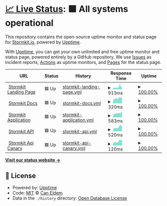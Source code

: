 # [📈 Live Status](https://demo.upptime.js.org): <!--live status--> **🟩 All systems operational**

This repository contains the open-source uptime monitor and status page for [Stormkit.io](https://www.stormkit.io), powered by [Upptime](https://github.com/upptime/upptime).

With [Upptime](https://upptime.js.org), you can get your own unlimited and free uptime monitor and status page, powered entirely by a GitHub repository. We use [Issues](https://github.com/eldemcan/storm-test/issues) as incident reports, [Actions](https://github.com/eldemcan/storm-test/actions) as uptime monitors, and [Pages](https://demo.upptime.js.org) for the status page.

<!--start: status pages-->
<!-- This summary is generated by Upptime (https://github.com/upptime/upptime) -->
<!-- Do not edit this manually, your changes will be overwritten -->
<!-- prettier-ignore -->
| URL | Status | History | Response Time | Uptime |
| --- | ------ | ------- | ------------- | ------ |
| <img alt="" src="https://icons.duckduckgo.com/ip3/www.stormkit.io.ico" height="13"> [Stormkit Landing Page](https://www.stormkit.io/) | 🟩 Up | [stormkit-landing-page.yml](https://github.com/stormkit-io/stormkit-status/commits/HEAD/history/stormkit-landing-page.yml) | <details><summary><img alt="Response time graph" src="./graphs/stormkit-landing-page/response-time-week.png" height="20"> 913ms</summary><br><a href="https://stormkit-io.github.io/stormkit-status/history/stormkit-landing-page"><img alt="Response time 769" src="https://img.shields.io/endpoint?url=https%3A%2F%2Fraw.githubusercontent.com%2Fstormkit-io%2Fstormkit-status%2FHEAD%2Fapi%2Fstormkit-landing-page%2Fresponse-time.json"></a><br><a href="https://stormkit-io.github.io/stormkit-status/history/stormkit-landing-page"><img alt="24-hour response time 912" src="https://img.shields.io/endpoint?url=https%3A%2F%2Fraw.githubusercontent.com%2Fstormkit-io%2Fstormkit-status%2FHEAD%2Fapi%2Fstormkit-landing-page%2Fresponse-time-day.json"></a><br><a href="https://stormkit-io.github.io/stormkit-status/history/stormkit-landing-page"><img alt="7-day response time 913" src="https://img.shields.io/endpoint?url=https%3A%2F%2Fraw.githubusercontent.com%2Fstormkit-io%2Fstormkit-status%2FHEAD%2Fapi%2Fstormkit-landing-page%2Fresponse-time-week.json"></a><br><a href="https://stormkit-io.github.io/stormkit-status/history/stormkit-landing-page"><img alt="30-day response time 741" src="https://img.shields.io/endpoint?url=https%3A%2F%2Fraw.githubusercontent.com%2Fstormkit-io%2Fstormkit-status%2FHEAD%2Fapi%2Fstormkit-landing-page%2Fresponse-time-month.json"></a><br><a href="https://stormkit-io.github.io/stormkit-status/history/stormkit-landing-page"><img alt="1-year response time 802" src="https://img.shields.io/endpoint?url=https%3A%2F%2Fraw.githubusercontent.com%2Fstormkit-io%2Fstormkit-status%2FHEAD%2Fapi%2Fstormkit-landing-page%2Fresponse-time-year.json"></a></details> | <details><summary><a href="https://stormkit-io.github.io/stormkit-status/history/stormkit-landing-page">100.00%</a></summary><a href="https://stormkit-io.github.io/stormkit-status/history/stormkit-landing-page"><img alt="All-time uptime 99.35%" src="https://img.shields.io/endpoint?url=https%3A%2F%2Fraw.githubusercontent.com%2Fstormkit-io%2Fstormkit-status%2FHEAD%2Fapi%2Fstormkit-landing-page%2Fuptime.json"></a><br><a href="https://stormkit-io.github.io/stormkit-status/history/stormkit-landing-page"><img alt="24-hour uptime 100.00%" src="https://img.shields.io/endpoint?url=https%3A%2F%2Fraw.githubusercontent.com%2Fstormkit-io%2Fstormkit-status%2FHEAD%2Fapi%2Fstormkit-landing-page%2Fuptime-day.json"></a><br><a href="https://stormkit-io.github.io/stormkit-status/history/stormkit-landing-page"><img alt="7-day uptime 100.00%" src="https://img.shields.io/endpoint?url=https%3A%2F%2Fraw.githubusercontent.com%2Fstormkit-io%2Fstormkit-status%2FHEAD%2Fapi%2Fstormkit-landing-page%2Fuptime-week.json"></a><br><a href="https://stormkit-io.github.io/stormkit-status/history/stormkit-landing-page"><img alt="30-day uptime 99.56%" src="https://img.shields.io/endpoint?url=https%3A%2F%2Fraw.githubusercontent.com%2Fstormkit-io%2Fstormkit-status%2FHEAD%2Fapi%2Fstormkit-landing-page%2Fuptime-month.json"></a><br><a href="https://stormkit-io.github.io/stormkit-status/history/stormkit-landing-page"><img alt="1-year uptime 98.64%" src="https://img.shields.io/endpoint?url=https%3A%2F%2Fraw.githubusercontent.com%2Fstormkit-io%2Fstormkit-status%2FHEAD%2Fapi%2Fstormkit-landing-page%2Fuptime-year.json"></a></details>
| <img alt="" src="https://icons.duckduckgo.com/ip3/www.stormkit.io.ico" height="13"> [Stormkit Docs](https://www.stormkit.io/docs) | 🟩 Up | [stormkit-docs.yml](https://github.com/stormkit-io/stormkit-status/commits/HEAD/history/stormkit-docs.yml) | <details><summary><img alt="Response time graph" src="./graphs/stormkit-docs/response-time-week.png" height="20"> 320ms</summary><br><a href="https://stormkit-io.github.io/stormkit-status/history/stormkit-docs"><img alt="Response time 305" src="https://img.shields.io/endpoint?url=https%3A%2F%2Fraw.githubusercontent.com%2Fstormkit-io%2Fstormkit-status%2FHEAD%2Fapi%2Fstormkit-docs%2Fresponse-time.json"></a><br><a href="https://stormkit-io.github.io/stormkit-status/history/stormkit-docs"><img alt="24-hour response time 340" src="https://img.shields.io/endpoint?url=https%3A%2F%2Fraw.githubusercontent.com%2Fstormkit-io%2Fstormkit-status%2FHEAD%2Fapi%2Fstormkit-docs%2Fresponse-time-day.json"></a><br><a href="https://stormkit-io.github.io/stormkit-status/history/stormkit-docs"><img alt="7-day response time 320" src="https://img.shields.io/endpoint?url=https%3A%2F%2Fraw.githubusercontent.com%2Fstormkit-io%2Fstormkit-status%2FHEAD%2Fapi%2Fstormkit-docs%2Fresponse-time-week.json"></a><br><a href="https://stormkit-io.github.io/stormkit-status/history/stormkit-docs"><img alt="30-day response time 298" src="https://img.shields.io/endpoint?url=https%3A%2F%2Fraw.githubusercontent.com%2Fstormkit-io%2Fstormkit-status%2FHEAD%2Fapi%2Fstormkit-docs%2Fresponse-time-month.json"></a><br><a href="https://stormkit-io.github.io/stormkit-status/history/stormkit-docs"><img alt="1-year response time 312" src="https://img.shields.io/endpoint?url=https%3A%2F%2Fraw.githubusercontent.com%2Fstormkit-io%2Fstormkit-status%2FHEAD%2Fapi%2Fstormkit-docs%2Fresponse-time-year.json"></a></details> | <details><summary><a href="https://stormkit-io.github.io/stormkit-status/history/stormkit-docs">100.00%</a></summary><a href="https://stormkit-io.github.io/stormkit-status/history/stormkit-docs"><img alt="All-time uptime 99.37%" src="https://img.shields.io/endpoint?url=https%3A%2F%2Fraw.githubusercontent.com%2Fstormkit-io%2Fstormkit-status%2FHEAD%2Fapi%2Fstormkit-docs%2Fuptime.json"></a><br><a href="https://stormkit-io.github.io/stormkit-status/history/stormkit-docs"><img alt="24-hour uptime 100.00%" src="https://img.shields.io/endpoint?url=https%3A%2F%2Fraw.githubusercontent.com%2Fstormkit-io%2Fstormkit-status%2FHEAD%2Fapi%2Fstormkit-docs%2Fuptime-day.json"></a><br><a href="https://stormkit-io.github.io/stormkit-status/history/stormkit-docs"><img alt="7-day uptime 100.00%" src="https://img.shields.io/endpoint?url=https%3A%2F%2Fraw.githubusercontent.com%2Fstormkit-io%2Fstormkit-status%2FHEAD%2Fapi%2Fstormkit-docs%2Fuptime-week.json"></a><br><a href="https://stormkit-io.github.io/stormkit-status/history/stormkit-docs"><img alt="30-day uptime 99.57%" src="https://img.shields.io/endpoint?url=https%3A%2F%2Fraw.githubusercontent.com%2Fstormkit-io%2Fstormkit-status%2FHEAD%2Fapi%2Fstormkit-docs%2Fuptime-month.json"></a><br><a href="https://stormkit-io.github.io/stormkit-status/history/stormkit-docs"><img alt="1-year uptime 98.66%" src="https://img.shields.io/endpoint?url=https%3A%2F%2Fraw.githubusercontent.com%2Fstormkit-io%2Fstormkit-status%2FHEAD%2Fapi%2Fstormkit-docs%2Fuptime-year.json"></a></details>
| <img alt="" src="https://icons.duckduckgo.com/ip3/app.stormkit.io.ico" height="13"> [Stormkit Application](https://app.stormkit.io) | 🟩 Up | [stormkit-application.yml](https://github.com/stormkit-io/stormkit-status/commits/HEAD/history/stormkit-application.yml) | <details><summary><img alt="Response time graph" src="./graphs/stormkit-application/response-time-week.png" height="20"> 583ms</summary><br><a href="https://stormkit-io.github.io/stormkit-status/history/stormkit-application"><img alt="Response time 576" src="https://img.shields.io/endpoint?url=https%3A%2F%2Fraw.githubusercontent.com%2Fstormkit-io%2Fstormkit-status%2FHEAD%2Fapi%2Fstormkit-application%2Fresponse-time.json"></a><br><a href="https://stormkit-io.github.io/stormkit-status/history/stormkit-application"><img alt="24-hour response time 850" src="https://img.shields.io/endpoint?url=https%3A%2F%2Fraw.githubusercontent.com%2Fstormkit-io%2Fstormkit-status%2FHEAD%2Fapi%2Fstormkit-application%2Fresponse-time-day.json"></a><br><a href="https://stormkit-io.github.io/stormkit-status/history/stormkit-application"><img alt="7-day response time 583" src="https://img.shields.io/endpoint?url=https%3A%2F%2Fraw.githubusercontent.com%2Fstormkit-io%2Fstormkit-status%2FHEAD%2Fapi%2Fstormkit-application%2Fresponse-time-week.json"></a><br><a href="https://stormkit-io.github.io/stormkit-status/history/stormkit-application"><img alt="30-day response time 594" src="https://img.shields.io/endpoint?url=https%3A%2F%2Fraw.githubusercontent.com%2Fstormkit-io%2Fstormkit-status%2FHEAD%2Fapi%2Fstormkit-application%2Fresponse-time-month.json"></a><br><a href="https://stormkit-io.github.io/stormkit-status/history/stormkit-application"><img alt="1-year response time 598" src="https://img.shields.io/endpoint?url=https%3A%2F%2Fraw.githubusercontent.com%2Fstormkit-io%2Fstormkit-status%2FHEAD%2Fapi%2Fstormkit-application%2Fresponse-time-year.json"></a></details> | <details><summary><a href="https://stormkit-io.github.io/stormkit-status/history/stormkit-application">100.00%</a></summary><a href="https://stormkit-io.github.io/stormkit-status/history/stormkit-application"><img alt="All-time uptime 99.93%" src="https://img.shields.io/endpoint?url=https%3A%2F%2Fraw.githubusercontent.com%2Fstormkit-io%2Fstormkit-status%2FHEAD%2Fapi%2Fstormkit-application%2Fuptime.json"></a><br><a href="https://stormkit-io.github.io/stormkit-status/history/stormkit-application"><img alt="24-hour uptime 100.00%" src="https://img.shields.io/endpoint?url=https%3A%2F%2Fraw.githubusercontent.com%2Fstormkit-io%2Fstormkit-status%2FHEAD%2Fapi%2Fstormkit-application%2Fuptime-day.json"></a><br><a href="https://stormkit-io.github.io/stormkit-status/history/stormkit-application"><img alt="7-day uptime 100.00%" src="https://img.shields.io/endpoint?url=https%3A%2F%2Fraw.githubusercontent.com%2Fstormkit-io%2Fstormkit-status%2FHEAD%2Fapi%2Fstormkit-application%2Fuptime-week.json"></a><br><a href="https://stormkit-io.github.io/stormkit-status/history/stormkit-application"><img alt="30-day uptime 99.53%" src="https://img.shields.io/endpoint?url=https%3A%2F%2Fraw.githubusercontent.com%2Fstormkit-io%2Fstormkit-status%2FHEAD%2Fapi%2Fstormkit-application%2Fuptime-month.json"></a><br><a href="https://stormkit-io.github.io/stormkit-status/history/stormkit-application"><img alt="1-year uptime 99.90%" src="https://img.shields.io/endpoint?url=https%3A%2F%2Fraw.githubusercontent.com%2Fstormkit-io%2Fstormkit-status%2FHEAD%2Fapi%2Fstormkit-application%2Fuptime-year.json"></a></details>
| <img alt="" src="https://icons.duckduckgo.com/ip3/api.stormkit.io.ico" height="13"> [Stormkit API](https://api.stormkit.io) | 🟩 Up | [stormkit-api.yml](https://github.com/stormkit-io/stormkit-status/commits/HEAD/history/stormkit-api.yml) | <details><summary><img alt="Response time graph" src="./graphs/stormkit-api/response-time-week.png" height="20"> 520ms</summary><br><a href="https://stormkit-io.github.io/stormkit-status/history/stormkit-api"><img alt="Response time 633" src="https://img.shields.io/endpoint?url=https%3A%2F%2Fraw.githubusercontent.com%2Fstormkit-io%2Fstormkit-status%2FHEAD%2Fapi%2Fstormkit-api%2Fresponse-time.json"></a><br><a href="https://stormkit-io.github.io/stormkit-status/history/stormkit-api"><img alt="24-hour response time 618" src="https://img.shields.io/endpoint?url=https%3A%2F%2Fraw.githubusercontent.com%2Fstormkit-io%2Fstormkit-status%2FHEAD%2Fapi%2Fstormkit-api%2Fresponse-time-day.json"></a><br><a href="https://stormkit-io.github.io/stormkit-status/history/stormkit-api"><img alt="7-day response time 520" src="https://img.shields.io/endpoint?url=https%3A%2F%2Fraw.githubusercontent.com%2Fstormkit-io%2Fstormkit-status%2FHEAD%2Fapi%2Fstormkit-api%2Fresponse-time-week.json"></a><br><a href="https://stormkit-io.github.io/stormkit-status/history/stormkit-api"><img alt="30-day response time 813" src="https://img.shields.io/endpoint?url=https%3A%2F%2Fraw.githubusercontent.com%2Fstormkit-io%2Fstormkit-status%2FHEAD%2Fapi%2Fstormkit-api%2Fresponse-time-month.json"></a><br><a href="https://stormkit-io.github.io/stormkit-status/history/stormkit-api"><img alt="1-year response time 669" src="https://img.shields.io/endpoint?url=https%3A%2F%2Fraw.githubusercontent.com%2Fstormkit-io%2Fstormkit-status%2FHEAD%2Fapi%2Fstormkit-api%2Fresponse-time-year.json"></a></details> | <details><summary><a href="https://stormkit-io.github.io/stormkit-status/history/stormkit-api">100.00%</a></summary><a href="https://stormkit-io.github.io/stormkit-status/history/stormkit-api"><img alt="All-time uptime 99.92%" src="https://img.shields.io/endpoint?url=https%3A%2F%2Fraw.githubusercontent.com%2Fstormkit-io%2Fstormkit-status%2FHEAD%2Fapi%2Fstormkit-api%2Fuptime.json"></a><br><a href="https://stormkit-io.github.io/stormkit-status/history/stormkit-api"><img alt="24-hour uptime 100.00%" src="https://img.shields.io/endpoint?url=https%3A%2F%2Fraw.githubusercontent.com%2Fstormkit-io%2Fstormkit-status%2FHEAD%2Fapi%2Fstormkit-api%2Fuptime-day.json"></a><br><a href="https://stormkit-io.github.io/stormkit-status/history/stormkit-api"><img alt="7-day uptime 100.00%" src="https://img.shields.io/endpoint?url=https%3A%2F%2Fraw.githubusercontent.com%2Fstormkit-io%2Fstormkit-status%2FHEAD%2Fapi%2Fstormkit-api%2Fuptime-week.json"></a><br><a href="https://stormkit-io.github.io/stormkit-status/history/stormkit-api"><img alt="30-day uptime 99.64%" src="https://img.shields.io/endpoint?url=https%3A%2F%2Fraw.githubusercontent.com%2Fstormkit-io%2Fstormkit-status%2FHEAD%2Fapi%2Fstormkit-api%2Fuptime-month.json"></a><br><a href="https://stormkit-io.github.io/stormkit-status/history/stormkit-api"><img alt="1-year uptime 99.86%" src="https://img.shields.io/endpoint?url=https%3A%2F%2Fraw.githubusercontent.com%2Fstormkit-io%2Fstormkit-status%2FHEAD%2Fapi%2Fstormkit-api%2Fuptime-year.json"></a></details>
| <img alt="" src="https://icons.duckduckgo.com/ip3/api.stormkit.io.ico" height="13"> [Stormkit Api Canary](https://api.stormkit.io/?sk_canary=true) | 🟩 Up | [stormkit-api-canary.yml](https://github.com/stormkit-io/stormkit-status/commits/HEAD/history/stormkit-api-canary.yml) | <details><summary><img alt="Response time graph" src="./graphs/stormkit-api-canary/response-time-week.png" height="20"> 120ms</summary><br><a href="https://stormkit-io.github.io/stormkit-status/history/stormkit-api-canary"><img alt="Response time 122" src="https://img.shields.io/endpoint?url=https%3A%2F%2Fraw.githubusercontent.com%2Fstormkit-io%2Fstormkit-status%2FHEAD%2Fapi%2Fstormkit-api-canary%2Fresponse-time.json"></a><br><a href="https://stormkit-io.github.io/stormkit-status/history/stormkit-api-canary"><img alt="24-hour response time 148" src="https://img.shields.io/endpoint?url=https%3A%2F%2Fraw.githubusercontent.com%2Fstormkit-io%2Fstormkit-status%2FHEAD%2Fapi%2Fstormkit-api-canary%2Fresponse-time-day.json"></a><br><a href="https://stormkit-io.github.io/stormkit-status/history/stormkit-api-canary"><img alt="7-day response time 120" src="https://img.shields.io/endpoint?url=https%3A%2F%2Fraw.githubusercontent.com%2Fstormkit-io%2Fstormkit-status%2FHEAD%2Fapi%2Fstormkit-api-canary%2Fresponse-time-week.json"></a><br><a href="https://stormkit-io.github.io/stormkit-status/history/stormkit-api-canary"><img alt="30-day response time 112" src="https://img.shields.io/endpoint?url=https%3A%2F%2Fraw.githubusercontent.com%2Fstormkit-io%2Fstormkit-status%2FHEAD%2Fapi%2Fstormkit-api-canary%2Fresponse-time-month.json"></a><br><a href="https://stormkit-io.github.io/stormkit-status/history/stormkit-api-canary"><img alt="1-year response time 122" src="https://img.shields.io/endpoint?url=https%3A%2F%2Fraw.githubusercontent.com%2Fstormkit-io%2Fstormkit-status%2FHEAD%2Fapi%2Fstormkit-api-canary%2Fresponse-time-year.json"></a></details> | <details><summary><a href="https://stormkit-io.github.io/stormkit-status/history/stormkit-api-canary">100.00%</a></summary><a href="https://stormkit-io.github.io/stormkit-status/history/stormkit-api-canary"><img alt="All-time uptime 99.76%" src="https://img.shields.io/endpoint?url=https%3A%2F%2Fraw.githubusercontent.com%2Fstormkit-io%2Fstormkit-status%2FHEAD%2Fapi%2Fstormkit-api-canary%2Fuptime.json"></a><br><a href="https://stormkit-io.github.io/stormkit-status/history/stormkit-api-canary"><img alt="24-hour uptime 100.00%" src="https://img.shields.io/endpoint?url=https%3A%2F%2Fraw.githubusercontent.com%2Fstormkit-io%2Fstormkit-status%2FHEAD%2Fapi%2Fstormkit-api-canary%2Fuptime-day.json"></a><br><a href="https://stormkit-io.github.io/stormkit-status/history/stormkit-api-canary"><img alt="7-day uptime 100.00%" src="https://img.shields.io/endpoint?url=https%3A%2F%2Fraw.githubusercontent.com%2Fstormkit-io%2Fstormkit-status%2FHEAD%2Fapi%2Fstormkit-api-canary%2Fuptime-week.json"></a><br><a href="https://stormkit-io.github.io/stormkit-status/history/stormkit-api-canary"><img alt="30-day uptime 100.00%" src="https://img.shields.io/endpoint?url=https%3A%2F%2Fraw.githubusercontent.com%2Fstormkit-io%2Fstormkit-status%2FHEAD%2Fapi%2Fstormkit-api-canary%2Fuptime-month.json"></a><br><a href="https://stormkit-io.github.io/stormkit-status/history/stormkit-api-canary"><img alt="1-year uptime 99.76%" src="https://img.shields.io/endpoint?url=https%3A%2F%2Fraw.githubusercontent.com%2Fstormkit-io%2Fstormkit-status%2FHEAD%2Fapi%2Fstormkit-api-canary%2Fuptime-year.json"></a></details>

<!--end: status pages-->

[**Visit our status website →**](https://demo.upptime.js.org)

## 📄 License

- Powered by: [Upptime](https://github.com/upptime/upptime)
- Code: [MIT](./LICENSE) © [Can Eldem](www.caneldem.dev)
- Data in the `./history` directory: [Open Database License](https://opendatacommons.org/licenses/odbl/1-0/)
